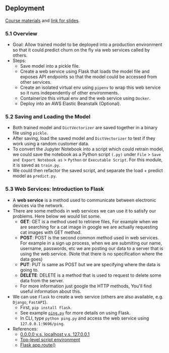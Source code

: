 ## Deployment
[Course materials](https://github.com/DataTalksClub/machine-learning-zoomcamp/tree/master/05-deployment) and [link for slides](https://www.slideshare.net/AlexeyGrigorev/ml-zoomcamp-5-model-deployment).

### 5.1 Overview
* Goal: Allow trained model to be deployed into a production environment so that it could predict churn on the fly via web services called by others.
* Steps:
    * Save model into a pickle file.
    * Create a web service using Flask that loads the model file and exposes API endpoints so that the model could be accessed from other services.
    * Create an isolated virtual env using `pipenv` to wrap this web service so it runs independently of other environments.
    * Containerize this virtual env and the web service using `Docker`.
    * Deploy into an AWS Elastic Beanstalk (Optional).

### 5.2 Saving and Loading the Model
* Both trained model and `DictVectorizer` are saved together in a binary file using `pickle`.
* After saving, load the saved model and `DictVectorizer` to test if they work using a random customer data.
* To convert the Jupyter Notebook into a script which could retrain model, we could save the notebook as a Python script `(.py)` under `File` > `Save and Export Notebook as` > `Python` or `Executable Script`. For this module, it is saved as `train.py`.
* We could then refactor the saved script, and separate the load + predict model as `predict.py`.

### 5.3 Web Services: Introduction to Flask
* A **web service** is a method used to communicate between electronic devices via the network. 
* There are some methods in web services we can use it to satisfy our problems. Here below we would list some.
    * **GET**: GET is a method used to retrieve files, For example when we are searching for a cat image in google we are actually requesting cat images with GET method.
    * **POST**: POST is the second common method used in web services. For example in a sign up process, when we are submiting our name, username, passwords, etc we are posting our data to a server that is using the web service. (Note that there is no specification where the data goes)
    * **PUT**: PUT is same as POST but we are specifying where the data is going to.
    * **DELETE**: DELETE is a method that is used to request to delete some data from the server.
    * For more information just google the HTTP methods, You'll find useful information about this.
* We can use `Flask` to create a web service (others are also available, e.g. `Django`, `FastAPI`). 
    * First, `pip install flask`.
    * See example [`ping.py`]() for more details on using Flask.
    * In CLI, type `python ping.py` and access the web service using `127.0.0.1:9696/ping`.
* References:
    * [0.0.0.0 v.s. localhost v.s. 127.0.0.1](https://stackoverflow.com/a/20778887/861423)
    * [Top-level script environment](https://docs.python.org/3.9/library/__main__.html)
    * [Flask app.route()](https://flask.palletsprojects.com/en/2.2.x/api/#flask.Flask.route)